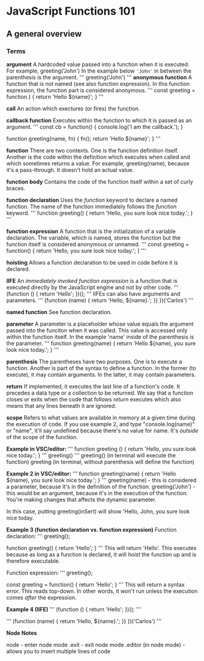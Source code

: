 # JavaScript Functions 101
## A general overview

### Terms

**argument**
A hardcoded value passed into a function when it is executed. For example, greeting('John')
In the example below `'John'` in between the parenthesis is the argument.
'''
greeting('John')
'''
**anonymous function**
A function that is not named (see also function expression).
In this function expression, the function part is considered anonymous.
'''
const greeting = function.) {
    return 'Hello ${name}';
}
'''

**call**
An action which exectures (or fires) the function. 


**callback function**
Executes within the function to which it is passed as an argument.
'''
const cb = function() {
    console.log('I am the callback.');
}

function greeting(name, fn) {
    fn();
    return 'Hello ${name}';
}
'''


**function**
There are two contexts. One is the function definition itself. Another is the code within the definition which executes when called and which sometimes returns a value. For example, greeting(name), because it's a pass-through. It doesn't hold an actual value.


**function body**
Contains the code of the function itself within a set of curly braces.


**function declaration**
Uses the _function_ keyword to declare a named function. The name of the function immediately follows the _function_ keyword.
'''
function greeting() {
    return 'Hello, you sure look nice today.';
}
'''

**function expression**
A function that is the initialization of a variable declaration. The variable, which is named, stores the function but the function itself is considered anonymous or unnamed.
'''
const greeting = function() {
    return 'Hello, you sure look nice today.';
}
'''


**hoisting**
Allows a function declaration to be used in code before it is declared.


**IIFE**
An _immediately invoked function expression_ is a function that is executed directly by the JavaScript engine and not by other code.
'''
(function () {
    return 'Hello';
})();
'''
IIFEs can also have arguments and parameters.
'''
(function (name) {
    return 'Hello, ${name}.';
    }}
})('Carlos')
'''


**named function**
See function declaration.


**parameter**
A parameter is a placeholder whose value equals the argument passed into the funciton when it was called. This value is accessed only within the function itself. 
In the example 'name' inside of the parenthesis is the parameter. 
'''
function greeting(name) {
    return 'Hello ${name), you sure look nice today.';
}
'''


**parenthesis**
The parentheses have two purposes. One is to execute a function. Another is part of the syntax to define a function. In the former (to execute), it may contain arguments. In the latter, it may contain parameters. 


**return**
If implemented, it executes the last line of a function's code. It precedes a data type or a collection to be returned. We say that a function closes or exits when the code that follows _return_ executes which also means that any lines beneath it are ignored.


**scope**
Refers to what values are available in memory at a given time during the execution of code. If you use example 2, and type "console.log(name)" or "name", it'll say undefined because there's no value for name. It's _outside_ of the scope of the function. 



**Example in VSC/editor:**
'''
function greeting () {
    return 'Hello, you sure look nice today.';
}
'''
greeting()
'''
greeting() (in terminal will execute the function)
greeting (in terminal, without parenthesis will define the function)

**Example 2 in VSC/editor:**
'''
function greeting(name) {
    return 'Hello ${name), you sure look nice today.';
}
'''
greeting(name) - this is considered a parameter, because it's in the definition of the function.
greeting('John') - this would be an argument, because it's in the execution of the function. You're making changes that affects the dynamic parameter.

In this case, putting greeting(inSert) will show 'Hello, John, you sure look nice today.

**Example 3 (function declaration vs. function expression)**
Function declaration:
'''
greeting();

function greeting() {
    return 'Hello';
}
'''
This will return 'Hello'. This executes because as long as a function is declared, it will _hoist_ the function up and is therefore executable.

Function expression:
'''
greeting();

const greeting = function() {
    return 'Hello';
}
'''
This will return a syntax error. This reads top-down. In other words, it won't run unless the execution comes _after_ the expression.

**Example 4 (IIFE)**
'''
(function () {
    return 'Hello';
})();
'''

'''
(function (name) {
    return 'Hello, ${name}.';
    }}
})('Carlos')
'''

**Node Notes**

node - enter node mode
.exit - exit node mode
.editor (in node mode) - allows you to insert multiple lines of code



